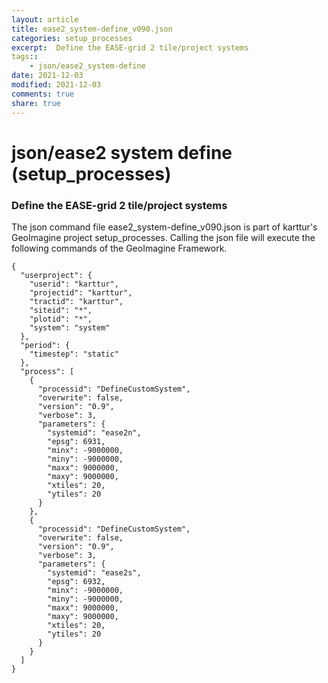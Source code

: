 ```yaml
---
layout: article
title: ease2_system-define_v090.json
categories: setup_processes
excerpt:  Define the EASE-grid 2 tile/project systems
tags:: 
    - json/ease2_system-define
date: 2021-12-03
modified: 2021-12-03
comments: true
share: true
---
```


# json/ease2 system define (setup_processes)

###  Define the EASE-grid 2 tile/project systems

The json command file <span class='file'>ease2_system-define_v090.json</span> is part of karttur's GeoImagine project <span class='project'>setup_processes</span>. Calling the json file will execute the following commands of the GeoImagine Framework.

```
{
  "userproject": {
    "userid": "karttur",
    "projectid": "karttur",
    "tractid": "karttur",
    "siteid": "*",
    "plotid": "*",
    "system": "system"
  },
  "period": {
    "timestep": "static"
  },
  "process": [
    {
      "processid": "DefineCustomSystem",
      "overwrite": false,
      "version": "0.9",
      "verbose": 3,
      "parameters": {
        "systemid": "ease2n",
        "epsg": 6931,
        "minx": -9000000,
        "miny": -9000000,
        "maxx": 9000000,
        "maxy": 9000000,
        "xtiles": 20,
        "ytiles": 20
      }
    },
    {
      "processid": "DefineCustomSystem",
      "overwrite": false,
      "version": "0.9",
      "verbose": 3,
      "parameters": {
        "systemid": "ease2s",
        "epsg": 6932,
        "minx": -9000000,
        "miny": -9000000,
        "maxx": 9000000,
        "maxy": 9000000,
        "xtiles": 20,
        "ytiles": 20
      }
    }
  ]
}
```
